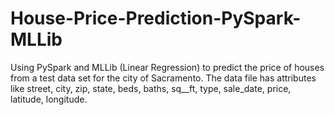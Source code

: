 # House-Price-Prediction-PySpark-MLLib

Using PySpark and MLLib (Linear Regression) to predict the price of houses from a test data set for the city of Sacramento. The data file has attributes like street, city, zip, state, beds, baths, sq__ft, type, sale_date, price, latitude, longitude.
